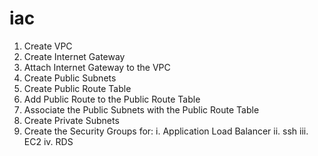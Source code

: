 # iac
1. Create VPC
2. Create Internet Gateway
3. Attach Internet Gateway to the VPC
4. Create Public Subnets
5. Create Public Route Table
6. Add Public Route to the Public Route Table
7. Associate the Public Subnets with the Public Route Table
8. Create Private Subnets
9. Create the Security Groups for:
    i. Application Load Balancer
    ii. ssh
    iii. EC2
    iv. RDS